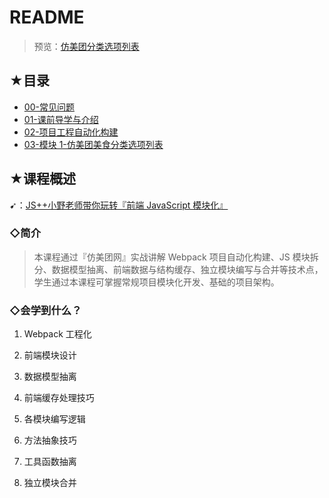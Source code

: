 # README

> 预览：[仿美团分类选项列表](http://meituan.jsplusplus.com/)

## ★目录

- [00-常见问题](./FAQ.md)
- [01-课前导学与介绍](./01.md)
- [02-项目工程自动化构建](./02.md)
- [03-模块 1-仿美团美食分类选项列表](./03.md)

## ★课程概述

➹：[JS++小野老师带你玩转『前端 JavaScript 模块化』](https://ke.qq.com/course/455556)

### ◇简介

> 本课程通过『仿美团网』实战讲解 Webpack 项目自动化构建、JS 模块拆分、数据模型抽离、前端数据与结构缓存、独立模块编写与合并等技术点，学生通过本课程可掌握常规项目模块化开发、基础的项目架构。

### ◇会学到什么？

1. Webpack 工程化

2. 前端模块设计

3. 数据模型抽离

4. 前端缓存处理技巧

5. 各模块编写逻辑

6. 方法抽象技巧

7. 工具函数抽离

8. 独立模块合并
